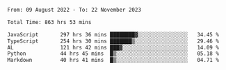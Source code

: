 
<!--START_SECTION:waka-->

```txt
From: 09 August 2022 - To: 22 November 2023

Total Time: 863 hrs 53 mins

JavaScript       297 hrs 36 mins ████████▓░░░░░░░░░░░░░░░░   34.45 %
TypeScript       254 hrs 30 mins ███████▒░░░░░░░░░░░░░░░░░   29.46 %
AL               121 hrs 42 mins ███▓░░░░░░░░░░░░░░░░░░░░░   14.09 %
Python           44 hrs 45 mins  █▒░░░░░░░░░░░░░░░░░░░░░░░   05.18 %
Markdown         40 hrs 41 mins  █▒░░░░░░░░░░░░░░░░░░░░░░░   04.71 %
```

<!--END_SECTION:waka-->











